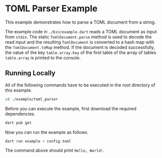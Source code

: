# TOML Parser Example

This example demonstrates how to parse a TOML document from a string.

The example code in `./bin/example.dart` reads a TOML document as input from `stdin`.
The static `TomlDocument.parse` method is used to decode the read input and the resulting `TomlDocument` is converted to a hash map with the `TomlDocument.toMap` method.
If the document is decoded successfully, the value of the key `table.array.key` of the first table of the array of tables `table.array` is printed to the console.

## Running Locally

All of the following commands have to be executed in the root directory of this example.

```bash
cd ./example/toml_parser
```

Before you can execute the example, first download the required dependencies.

```bash
dart pub get
```

Now you can run the example as follows.

```bash
dart run example < config.toml
```

The command above should print `Hello, World!`.
